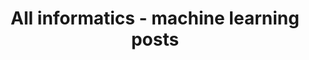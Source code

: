 ---
layout: archive
which_category: informatics/machine learning
title: All informatics - machine learning posts
---